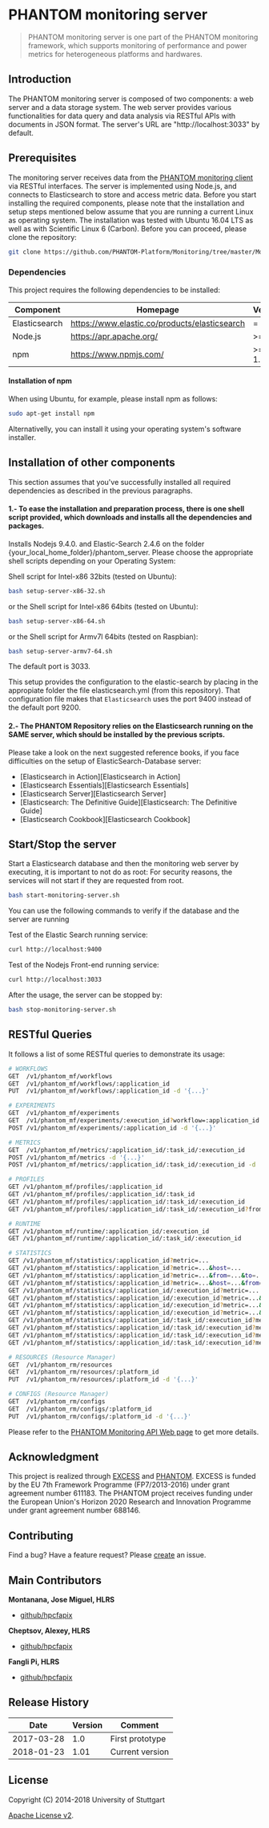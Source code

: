 # PHANTOM monitoring server

> PHANTOM monitoring server is one part of the PHANTOM monitoring framework, which supports monitoring of performance and power metrics for heterogeneous platforms and hardwares. 


## Introduction
The PHANTOM monitoring server is composed of two components: a web server and a data storage system. The web server provides various functionalities for data query and data analysis via RESTful APIs with documents in JSON format. The server's URL are "http://localhost:3033" by default.


## Prerequisites
The monitoring server receives data from the [PHANTOM monitoring client][client] via RESTful interfaces. The server is implemented using Node.js, and connects to Elasticsearch to store and access metric data. Before you start installing the required components, please note that the installation and setup steps mentioned below assume that you are running a current Linux as operating system. The installation was tested with Ubuntu 16.04 LTS as well as with Scientific Linux 6 (Carbon).
Before you can proceed, please clone the repository:

```bash
git clone https://github.com/PHANTOM-Platform/Monitoring/tree/master/Monitoring_server.git
```


### Dependencies
This project requires the following dependencies to be installed:

| Component         | Homepage                                           | Version   |
|------------------ |--------------------------------------------------  |---------  |
| Elasticsearch     | https://www.elastic.co/products/elasticsearch      | = 2.4.6  |
| Node.js           | https://apr.apache.org/                            | >= 4.5    |
| npm               | https://www.npmjs.com/                             | >= 1.3.6  |
 

#### Installation of npm
When using Ubuntu, for example, please install npm as follows:

```bash
sudo apt-get install npm
```

Alternativelly, you can install it using your operating system's software installer.

## Installation of other components
This section assumes that you've successfully installed all required dependencies as described in the previous paragraphs.

#### 1.- To ease the installation and preparation process, there is one shell script provided, which downloads and installs all the dependencies and packages. 
Installs Nodejs 9.4.0. and Elastic-Search 2.4.6 on the folder {your_local_home_folder}/phantom_server.
Please choose the appropriate shell scripts depending on your Operating System:


Shell script for Intel-x86 32bits (tested on Ubuntu):

```bash
bash setup-server-x86-32.sh
```

or the Shell script for Intel-x86 64bits (tested on Ubuntu):

```bash
bash setup-server-x86-64.sh
```

or the Shell script for Armv7l 64bits (tested on Raspbian):

```bash
bash setup-server-armv7-64.sh
```

The default port is 3033.

This setup provides the configuration to the elastic-search by placing in the appropiate folder the file elasticsearch.yml (from this repository). That configuration file makes that `Elasticsearch` uses the port 9400 instead of the default port 9200.

#### 2.- The PHANTOM Repository relies on the Elasticsearch running on the SAME server, which should be installed by the previous scripts.


Please take a look on the next suggested reference books, if you face difficulties on the setup of ElasticSearch-Database server: 

* [Elasticsearch in Action][Elasticsearch in Action]
* [Elasticsearch Essentials][Elasticsearch Essentials]
* [Elasticsearch Server][Elasticsearch Server]
* [Elasticsearch: The Definitive Guide][Elasticsearch: The Definitive Guide]
* [Elasticsearch Cookbook][Elasticsearch Cookbook]



## Start/Stop the server
Start a Elasticsearch database and then the monitoring web server by executing, it is important to not do as root:
For security reasons, the services will not start if they are requested from root.

```bash
bash start-monitoring-server.sh
```

You can use the following commands to verify if the database and the server are running

Test of the Elastic Search running service:

```bash
curl http://localhost:9400
```


Test of the Nodejs Front-end running service:

```bash
curl http://localhost:3033
```



After the usage, the server can be stopped by:
```bash
bash stop-monitoring-server.sh
```


## RESTful Queries
It follows a list of some RESTful queries to demonstrate its usage:

```bash
# WORKFLOWS
GET  /v1/phantom_mf/workflows
GET  /v1/phantom_mf/workflows/:application_id
PUT  /v1/phantom_mf/workflows/:application_id -d '{...}'

# EXPERIMENTS
GET  /v1/phantom_mf/experiments
GET  /v1/phantom_mf/experiments/:execution_id?workflow=:application_id
POST /v1/phantom_mf/experiments/:application_id -d '{...}'

# METRICS
GET  /v1/phantom_mf/metrics/:application_id/:task_id/:execution_id
POST /v1/phantom_mf/metrics -d '{...}'
POST /v1/phantom_mf/metrics/:application_id/:task_id/:execution_id -d '{...}'

# PROFILES
GET /v1/phantom_mf/profiles/:application_id
GET /v1/phantom_mf/profiles/:application_id/:task_id
GET /v1/phantom_mf/profiles/:application_id/:task_id/:execution_id
GET /v1/phantom_mf/profiles/:application_id/:task_id/:execution_id?from=...&to=...

# RUNTIME
GET /v1/phantom_mf/runtime/:application_id/:execution_id
GET /v1/phantom_mf/runtime/:application_id/:task_id/:execution_id

# STATISTICS
GET /v1/phantom_mf/statistics/:application_id?metric=...
GET /v1/phantom_mf/statistics/:application_id?metric=...&host=...
GET /v1/phantom_mf/statistics/:application_id?metric=...&from=...&to=...
GET /v1/phantom_mf/statistics/:application_id?metric=...&host=...&from=...&to=...
GET /v1/phantom_mf/statistics/:application_id/:execution_id?metric=...
GET /v1/phantom_mf/statistics/:application_id/:execution_id?metric=...&host=...
GET /v1/phantom_mf/statistics/:application_id/:execution_id?metric=...&from=...&to=...
GET /v1/phantom_mf/statistics/:application_id/:execution_id?metric=...&host=...&from=...&to=...
GET /v1/phantom_mf/statistics/:application_id/:task_id/:execution_id?metric=...
GET /v1/phantom_mf/statistics/:application_id/:task_id/:execution_id?metric=...&host=...
GET /v1/phantom_mf/statistics/:application_id/:task_id/:execution_id?metric=...&from=...&to=...
GET /v1/phantom_mf/statistics/:application_id/:task_id/:execution_id?metric=...&host=...&from=...&to=...

# RESOURCES (Resource Manager)
GET  /v1/phantom_rm/resources
GET  /v1/phantom_rm/resources/:platform_id
PUT  /v1/phantom_rm/resources/:platform_id -d '{...}'

# CONFIGS (Resource Manager)
GET  /v1/phantom_rm/configs
GET  /v1/phantom_rm/configs/:platform_id
PUT  /v1/phantom_rm/configs/:platform_id -d '{...}'
```

Please refer to the [PHANTOM Monitoring API Web page][api] to get more details.


## Acknowledgment
This project is realized through [EXCESS][excess] and [PHANTOM][phantom]. EXCESS is funded by the EU 7th Framework Programme (FP7/2013-2016) under grant agreement number 611183. The PHANTOM project receives funding under the European Union's Horizon 2020 Research and Innovation Programme under grant agreement number 688146.


## Contributing
Find a bug? Have a feature request?
Please [create](https://github.com/hpcfapix/phantom_monitoring_server/issues) an issue.


## Main Contributors

**Montanana, Jose Miguel, HLRS**
+ [github/hpcfapix](https://github.com/jmmontanana)

**Cheptsov, Alexey, HLRS**
+ [github/hpcfapix](https://github.com/alexey-cheptsov)

**Fangli Pi, HLRS**
+ [github/hpcfapix](https://github.com/hpcfapix)


## Release History
| Date        | Version | Comment          |
| ----------- | ------- | ---------------- |
| 2017-03-28  | 1.0     | First prototype  |
| 2018-01-23  | 1.01    | Current version  |

## License
Copyright (C) 2014-2018 University of Stuttgart

[Apache License v2](LICENSE).


[client]: https://github.com/hpcfapix/phantom_monitoring_client
[excess]: http://www.excess-project.eu
[phantom]: http://www.phantom-project.org
[api]: https://phantom-monitoring-framework.github.io
